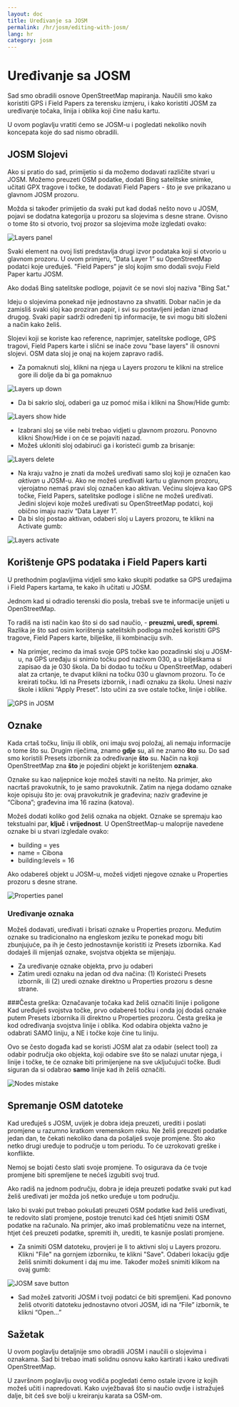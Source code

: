 ```yaml
---
layout: doc
title: Uređivanje sa JOSM
permalink: /hr/josm/editing-with-josm/
lang: hr
category: josm
---
```


Uređivanje sa JOSM
=================
Sad smo obradili osnove OpenStreetMap mapiranja. 
Naučili smo kako koristiti GPS i Field Papers za terensku izmjeru, i kako koristiti JOSM za uređivanje točaka, linija i oblika koji čine našu kartu.

U ovom poglavlju vratiti ćemo se JOSM-u i pogledati nekoliko novih koncepata koje do sad nismo obradili. 

JOSM Slojevi
------------
Ako si pratio do sad, primijetio si da možemo dodavati različite stvari u JOSM.
Možemo preuzeti OSM podatke, dodati Bing satelitske snimke, učitati GPX tragove 
i točke, te dodavati Field Papers - što je sve prikazano u glavnom JOSM prozoru.

Možda si također primijetio da svaki put kad dodaš nešto novo u JOSM, pojavi se dodatna 
kategorija u prozoru sa slojevima s desne strane. Ovisno o tome što si otvorio, 
tvoj prozor sa slojevima može izgledati ovako:

![Layers panel][]

Svaki element na ovoj listi predstavlja drugi izvor podataka koji si
otvorio u glavnom prozoru. U ovom primjeru, “Data Layer 1” su OpenStreetMap
podatci koje uređuješ. "Field Papers” je sloj kojim smo dodali svoju
Field Paper kartu JOSM.

Ako dodaš Bing satelitske podloge, pojavit će se novi sloj naziva "Bing Sat."

Ideju o slojevima ponekad nije jednostavno za shvatiti. Dobar način je da zamisliš
svaki sloj kao proziran papir, i svi su postavljeni jedan iznad drugog. Svaki papir
sadrži određeni tip informacije, te svi mogu biti složeni a način kako želiš.

Slojevi koji se koriste kao reference, naprimjer, satelitske podloge, GPS tragovi, Field Papers
karte i slični se inače zovu "base layers" ili osnovni slojevi. OSM data sloj je onaj na
kojem zapravo radiš. 

-   Za pomaknuti sloj, klikni na njega u Layers prozoru te klikni na strelice
    gore ili dolje da bi ga pomaknuo

![Layers up down][]

-   Da bi sakrio sloj, odaberi ga uz pomoć miša i klikni na Show/Hide gumb:

![Layers show hide][]

-   Izabrani sloj se više nebi trebao vidjeti u glavnom prozoru. Ponovno klikni
    Show/Hide i on će se pojaviti nazad.
-   Možeš ukloniti sloj odabirući ga i koristeći gumb za brisanje:

![Layers delete][]

-   Na kraju važno je znati da možeš uređivati samo sloj koji je označen kao
    *aktivan* u JOSM-u. Ako ne možeš uređivati kartu u glavnom prozoru, vjerojatno
    nemaš pravi sloj označen kao aktivan. Većinu slojeva kao GPS točke, Field
    Papers, satelitske podloge i slične ne možeš uređivati. Jedini slojevi koje
    možeš uređivati su OpenStreetMap podatci, koji obično imaju naziv “Data Layer 1”.
-   Da bi sloj postao aktivan, odaberi sloj u Layers prozoru, te klikni
    na Activate gumb:

![Layers activate][]

Korištenje GPS podataka i Field Papers karti
--------------------------------------------

U prethodnim poglavljima vidjeli smo kako skupiti podatke sa
GPS uređajima i Field Papers kartama, te kako ih učitati u JOSM.

Jednom kad si odradio terenski dio posla, trebaš sve te informacije
unijeti u OpenStreetMap.

To radiš na isti način kao što si do sad naučio, - **preuzmi, uredi, spremi**.
Razlika je što sad osim korištenja satelitskih podloga možeš koristiti GPS tragove,
Field Papers karte, bilješke, ili kombinaciju svih.

-   Na primjer, recimo da imaš svoje GPS točke kao pozadinski sloj u JOSM-u,
    na GPS uređaju si snimio točku pod nazivom 030, a u bilješkama si zapisao
    da je 030 škola. Da bi dodao tu točku u OpenStreetMap, odaberi alat za
    crtanje, te dvaput klikni na točku 030 u glavnom prozoru. To će kreirati točku.
    Idi na Presets izbornik, i nađi oznaku za školu. Unesi naziv škole i klikni
    “Apply Preset”. Isto učini za sve ostale točke, linije i oblike.

![GPS in JOSM][]

Oznake
------

Kada crtaš točku, liniju ili oblik, oni imaju svoj položaj, ali nemaju
informacije o tome što su. Drugim riječima, znamo **gdje** su, ali
ne znamo **što** su. Do sad smo koristili Presets izbornik za određivanje
**što** su. Način na koji OpenStreetMap zna **što** je pojedini objekt
je korištenjem **oznaka**.

Oznake su kao naljepnice koje možeš staviti na nešto. Na primjer, ako
nacrtaš pravokutnik, to je samo pravokutnik. Zatim na njega dodamo oznake
koje opisuju što je: ovaj pravokutnik je građevina; naziv građevine je
“Cibona”; građevina ima 16 razina (katova).

Možeš dodati koliko god želiš oznaka na objekt. Oznake se spremaju
kao tekstualni par, **ključ** i **vrijednost**. U OpenStreetMap-u
maloprije navedene oznake bi u stvari izgledale ovako:

-   building = yes
-   name = Cibona
-   building:levels = 16

Ako odabereš objekt u JOSM-u, možeš vidjeti njegove oznake u Properties
prozoru s desne strane. 

![Properties panel][]

### Uređivanje oznaka
Možeš dodavati, uređivati i brisati oznake u Properties prozoru. Međutim oznake
su tradicionalno na engleskom jeziku te ponekad mogu biti zbunjujuće, pa ih je često
jednostavnije koristiti iz Presets izbornika. Kad dodaješ ili mijenjaš oznake,
svojstva objekta se mijenjaju.

-   Za uređivanje oznake objekta, prvo ju odaberi
-   Zatim uredi oznaku na jedan od dva načina: (1) Koristeći Presets izbornik,
    ili (2) uredi oznake direktno u Properties prozoru s desne strane.

###Česta greška: Označavanje točaka kad želiš označiti linije i poligone
Kad uređuješ svojstva točke, prvo odabereš točku i onda joj dodaš oznake
putem Presets izbornika ili direktno u Properties prozoru. Česta greška
je kod određivanja svojstva linije i oblika. Kod odabira objekta važno
je odabrati SAMO liniju, a NE i točke koje čine tu liniju.

Ovo se često događa kad se koristi JOSM alat za odabir (select tool) za
odabir područja oko objekta, koji odabire sve što se nalazi unutar njega,
i linije i točke, te će oznake biti primijenjene na sve uključujući točke.
Budi siguran da si odabrao **samo** linije kad ih želiš označiti.

![Nodes mistake][]

Spremanje OSM datoteke
----------------------

Kad uređuješ s JOSM, uvijek je dobra ideja preuzeti, urediti i poslati promjene
u razumno kratkom vremenskom roku. Ne želiš preuzeti podatke jedan dan, te čekati
nekoliko dana da pošalješ svoje promjene. Što ako netko drugi uređuje to područje
u tom periodu. To će uzrokovati greške i konflikte.

Nemoj se bojati često slati svoje promjene. To osigurava da će tvoje promjene
biti spremljene te nećeš izgubiti svoj trud.

Ako radiš na jednom području, dobra je ideja preuzeti podatke svaki put kad želiš
uređivati jer možda još netko uređuje u tom području.

Iako bi svaki put trebao pokušati preuzeti OSM podatke kad želiš uređivati,
te redovito slati promjene, postoje trenutci kad ćeš htjeti snimiti OSM podatke
na računalo. Na primjer, ako imaš problematičnu veze na internet, htjet ćeš
preuzeti podatke, spremiti ih, urediti, te kasnije poslati promjene.

-   Za snimiti OSM datoteku, provjeri je li to aktivni sloj u Layers
    prozoru. Klikni "File" na gornjem izborniku, te klikni "Save".
    Odaberi lokaciju gdje želiš snimiti dokument i daj mu ime. Također možeš
    snimiti klikom na ovaj gumb:

![JOSM save button][]

-   Sad možeš zatvoriti JOSM i tvoji podatci će biti spremljeni. Kad ponovno
    želiš otvoriti datoteku jednostavno otvori JOSM, idi na “File” izbornik,
    te klikni “Open...”

Sažetak
-------
U ovom poglavlju detaljnije smo obradili JOSM i naučili o slojevima i oznakama.
Sad bi trebao imati solidnu osnovu kako kartirati i kako uređivati OpenStreetMap.

U završnom poglavlju ovog vodiča pogledati ćemo ostale izvore iz kojih možeš 
učiti i napredovati. Kako uvježbavaš što si naučio ovdje i istražuješ dalje,
bit ćeš sve bolji u kreiranju karata sa OSM-om.


[Layers panel]: /images/en/beginner/07_editing-with-josm/en_beg_07_editing-with-josm_image00_layers-panel.png
[Layers up down]: /images/en/beginner/07_editing-with-josm/en_beg_07_editing-with-josm_image01_layers-panel-up-down.png
[Layers show hide]: /images/en/beginner/07_editing-with-josm/en_beg_07_editing-with-josm_image02_layers-panel-show-hide.png
[Layers delete]: /images/en/beginner/07_editing-with-josm/en_beg_07_editing-with-josm_image03_layers-panel-delete.png
[Layers activate]: /images/en/beginner/07_editing-with-josm/en_beg_07_editing-with-josm_image04_layers-panel-activate.png
[GPS in JOSM]: /images/en/beginner/07_editing-with-josm/en_beg_07_editing-with-josm_image05_gps-layer.png
[Properties panel]: /images/en/beginner/07_editing-with-josm/en_beg_07_editing-with-josm_image06_properties-panel.png
[Nodes mistake]: /images/en/beginner/07_editing-with-josm/en_beg_07_editing-with-josm_image07_nodes-selected-mistake.png
[JOSM save button]: /images/en/beginner/07_editing-with-josm/en_beg_07_editing-with-josm_image08_save-button.png
